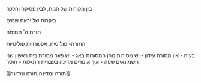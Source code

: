 

בין מקורות של הגות, לבין פסיקה והלכה

ביקרות של יראת שמים

תורת ה' תמימה


התורה- פוליטית. אפשרויות פוליטיות


בעיה - אין מסורת
עידון - יש מסורות
	מהן המסורות
באג - יש פער מסורת
	בית ראשון
	שני
	חשמונאים
שפה - איך אומרים מדינה בעברית
התגלות - חוסר



[[תורה ומדינה|תורה ומדינה]]
